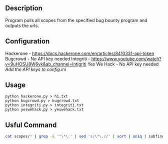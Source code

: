 ## Description
Program pulls all scopes from the specified bug bounty program and outputs the urls.

## Configuration
Hackerone - https://docs.hackerone.com/en/articles/8410331-api-token
Bugcrowd - No API key needed
Integriti - https://www.youtube.com/watch?v=9uHOSU8W6vk&ab_channel=Intigriti
Yes We Hack - No API key needed
*Add the API keys to config.ini*

## Usage
```
python hackerone.py > h1.txt
python bugcrowd.py > bugcrowd.txt
python integriti.py > integriti.txt
python yeswehack.py > yeswehack.txt
```

## Usful Command
```bash
cat scopes/* | grep -E '^\*\.' | sed 's/\*\.//' | sort | uniq | subfinder -all -o subs.txt
```

